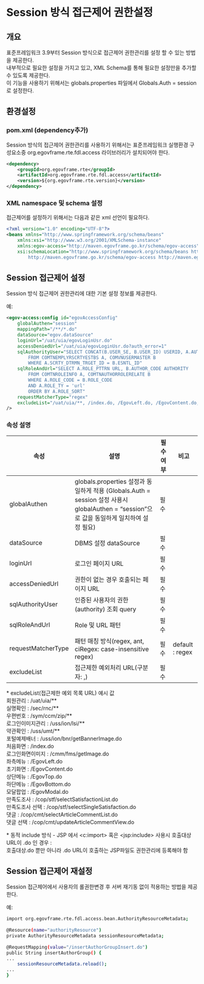 # Session 방식 접근제어 권한설정

## 개요

 표준프레임워크 3.9부터 Session 방식으로 접근제어 권한관리를 설정 할 수 있는 방법을 제공한다.  
내부적으로 필요한 설정을 가지고 있고, XML Schema를 통해 필요한 설정만을 추가할 수 있도록 제공한다.  
이 기능을 사용하기 위해서는 globals.properties 파일에서 Globals.Auth = session 로 설정한다.

## 환경설정

### pom.xml (dependency추가)

 Session 방식의 접근제어 권한관리를 사용하기 위해서는 표준프레임워크 실행환경 구성요소중 org.egovframe.rte.fdl.access 라이브러리가 설치되어야 한다.

```xml
<dependency>
	<groupId>org.egovframe.rte</groupId>
	<artifactId>org.egovframe.rte.fdl.access</artifactId>
	<version>${org.egovframe.rte.version}</version>
</dependency>

```

### XML namespace 및 schema 설정

 접근제어를 설정하기 위해서는 다음과 같은 xml 선언이 필요하다.

```xml
<?xml version="1.0" encoding="UTF-8"?>
<beans xmlns="http://www.springframework.org/schema/beans"
	xmlns:xsi="http://www.w3.org/2001/XMLSchema-instance"
	xmlns:egov-access="http://maven.egovframe.go.kr/schema/egov-access"
	xsi:schemaLocation="http://www.springframework.org/schema/beans http://www.springframework.org/schema/beans/spring-beans.xsd
		http://maven.egovframe.go.kr/schema/egov-access http://maven.egovframe.go.kr/schema/egov-access/egov-access-4.2.0.xsd">
```

## Session 접근제어 설정

 Session 방식 접근제어 권한관리에 대한 기본 설정 정보를 제공한다.

 예:

```xml
<egov-access:config id="egovAccessConfig"
	globalAuthen="session"
	mappingPath="/**/*.do"
	dataSource="egov.dataSource"
	loginUrl="/uat/uia/egovLoginUsr.do"
	accessDeniedUrl="/uat/uia/egovLoginUsr.do?auth_error=1"
	sqlAuthorityUser="SELECT CONCAT(B.USER_SE, B.USER_ID) USERID, A.AUTHOR_CODE AUTHORITY
		FROM COMTNEMPLYRSCRTYESTBS A, COMVNUSERMASTER B
		WHERE A.SCRTY_DTRMN_TRGET_ID = B.ESNTL_ID"
	sqlRoleAndUrl="SELECT A.ROLE_PTTRN URL, B.AUTHOR_CODE AUTHORITY
		FROM COMTNROLEINFO A, COMTNAUTHORROLERELATE B
		WHERE A.ROLE_CODE = B.ROLE_CODE
		AND A.ROLE_TY = 'url'
		ORDER BY A.ROLE_SORT"
	requestMatcherType="regex"
	excludeList="/uat/uia/**, /index.do, /EgovLeft.do, /EgovContent.do, /EgovTop.do, /EgovBottom.do, /validator.do, /uss/umt/**, /sec/rnc/EgovRlnmCnfirm.do, /EgovModal.do"
/>
```

### 속성 설명

| 속성 | 설명 | 필수여부 | 비고 |
| --- | --- | --- | --- |
| globalAuthen | globals.properties 설정과 동일하게 적용 (Globals.Auth = session 설정 사용시 globalAuthen = “session”으로 값을 동일하게 일치하여 설정 필요) | 필수 |  |
| dataSource | DBMS 설정 dataSource | 필수 |  |
| loginUrl | 로그인 페이지 URL | 필수 |  |
| accessDeniedUrl | 권한이 없는 경우 호출되는 페이지 URL | 필수 |  |
| sqlAuthorityUser | 인증된 사용자의 권한(authority) 조회 query | 필수 |  |
| sqlRoleAndUrl | Role 및 URL 패턴 | 필수 |  |
| requestMatcherType | 패턴 매칭 방식(regex, ant, ciRegex: case-insensitive regex) | 필수 | default : regex |
| excludeList | 접근제한 예외처리 URL(구분자: ,) | 필수 |  |

 \* excludeList(접근제한 예외 목록 URL) 예시 값  
회원관리 : /uat/uia/\*\*  
실명확인 : /sec/rnc/\*\*  
우편번호 : /sym/ccm/zip/\*\*  
로그인이미지관리 : /uss/ion/lsi/\*\*  
약관확인 : /uss/umt/\*\*  
포털예제배너 : /uss/ion/bnr/getBannerImage.do  
처음화면 : /index.do  
로그인화면이미지 : /cmm/fms/getImage.do  
좌측메뉴 : /EgovLeft.do  
초기화면 : /EgovContent.do  
상단메뉴 : /EgovTop.do  
하단메뉴 : /EgovBottom.do  
모달팝업 : /EgovModal.do  
만족도조사 : /cop/stf/selectSatisfactionList.do  
만족도조사 선택 : /cop/stf/selectSingleSatisfaction.do  
댓글 : /cop/cmt/selectArticleCommentList.do  
댓글 선택 : /cop/cmt/updateArticleCommentView.do  

 \* 동적 include 방식 - JSP 에서 &lt;c:import&gt; 혹은 &lt;jsp:include&gt; 사용시 호출대상 URL이 .do 인 경우 :  
호출대상.do 뿐만 아니라 .do URL이 호출하는 JSP파일도 권한관리에 등록해야 함

## Session 접근제어 재설정

 Session 접근제어에서 사용자의 롤권한변경 후 서버 재기동 없이 적용하는 방법을 제공한다.

 예:

```bash
import org.egovframe.rte.fdl.access.bean.AuthorityResourceMetadata;
 
@Resource(name="authorityResource")
private AuthorityResourceMetadata sessionResourceMetadata;
 
@RequestMapping(value="/insertAuthorGroupInsert.do")
public String insertAuthorGroup() {
...
    sessionResourceMetadata.reload();
...
}
```